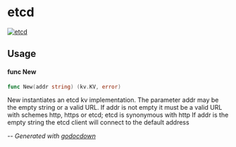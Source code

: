 # etcd

[![etcd](https://godoc.org/github.com/cerana/cerana/pkg/kv/etcd?status.svg)](https://godoc.org/github.com/cerana/cerana/pkg/kv/etcd)



## Usage

#### func  New

```go
func New(addr string) (kv.KV, error)
```
New instantiates an etcd kv implementation. The parameter addr may be the empty
string or a valid URL. If addr is not empty it must be a valid URL with schemes
http, https or etcd; etcd is synonymous with http If addr is the empty string
the etcd client will connect to the default address

--
*Generated with [godocdown](https://github.com/robertkrimen/godocdown)*
